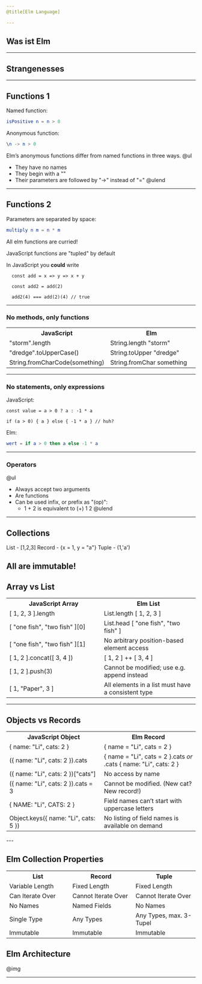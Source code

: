 ```yaml
---
@title[Elm Language]

---
```

## Was ist Elm
---
## Strangenesses
---
## Functions 1

Named function:
```elm
isPositive n = n > 0
```

Anonymous function:
```elm
\n -> n > 0
```

Elm’s anonymous functions differ from named functions in three ways.
@ul
- They have no names
- They begin with a "\"
- Their parameters are followed by "->" instead of "="
@ulend

---
## Functions 2

Parameters are separated by space:

```elm
multiply n m = n * m
``` 

All elm functions are curried!

JavaScript functions are "tupled" by default

In JavaScript you **could** write

```JS
  const add = x => y => x + y

  const add2 = add(2)

  add2(4) === add(2)(4) // true
```

---

### No methods, only functions

<table>
  <tr>
    <th width="50%">JavaScript</th>
    <th width="50%">Elm</th>
  </tr>
  <tr>
    <td>"storm".length</td>
    <td>String.length "storm"</td>
  </tr>
  <tr>
    <td>"dredge".toUpperCase()</td>
    <td>String.toUpper "dredge"</td>
  </tr>
  <tr>
    <td>String.fromCharCode(something)</td>
    <td>String.fromChar something</td>
  </tr>
</table>
 

---

### No statements, only expressions

JavaScript:
```JS
const value = a > 0 ? a : -1 * a

if (a > 0) { a } else { -1 * a } // huh?
```

Elm:
```elm
wert = if a > 0 then a else -1 * a
``` 
---

### Operators

@ul
- Always accept two arguments
- Are functions
- Can be used infix, or prefix as "(op)":
  - 1 + 2 is equivalent to (+) 1 2
@ulend

---

## Collections

List - [1,2,3]
Record - {x = 1, y = "a"}
Tuple - (1,'a')

All are immutable!
---

## Array vs List

<table>
  <tr>
    <th width="50%">JavaScript Array</th>
    <th width="50%">Elm List</th>
  </tr>
  <tr>
    <td>[ 1, 2, 3 ].length</td>
    <td>List.length [ 1, 2, 3 ]</td>
  </tr>
  <tr>
    <td>[ "one fish", "two fish" ][0]</td>
    <td>List.head [ "one fish", "two fish" ]</td>
  </tr>
  <tr>
    <td>[ "one fish", "two fish" ][1]</td>
    <td>No arbitrary position-based element access</td>
  </tr>
  <tr>
    <td>[ 1, 2 ].concat([ 3, 4 ])</td>
    <td> [ 1, 2 ] ++ [ 3, 4 ]</td>
  </tr>
  <tr>
    <td>[ 1, 2 ].push(3)</td>
    <td> Cannot be modified; use e.g. append instead</td>
  </tr>
  <tr>
    <td>[ 1, "Paper", 3 ]</td>
    <td>All elements in a list must have a consistent type</td>
  </tr>
</table>

---

## Objects vs Records

<table>
  <tr>
    <th width="50%">JavaScript Object</th>
    <th width="50%">Elm Record</th>
  </tr>
  <tr>
    <td>{ name: "Li", cats: 2 }</td>
    <td>{ name = "Li", cats = 2 }</td>
  </tr>
  <tr>
    <td>({ name: "Li", cats: 2 }).cats</td>
    <td>{ name = "Li", cats = 2 }.cats <em>or</em> .cats { name: "Li", cats: 2 } </td>
  </tr>
  <tr>
    <td>({ name: "Li", cats: 2 })["cats"]</td>
    <td>No access by name</td>
  </tr>
  <tr>
    <td>({ name: "Li", cats: 2 }).cats = 3</td>
    <td>Cannot be modified. (New cat? New record!)</td>
  </tr>
  <tr>
    <td>{ NAME: "Li", CATS: 2 }</td>
    <td>Field names can’t start with uppercase letters</td>
  </tr>
  <tr>
    <td>Object.keys({ name: "Li", cats: 5 })</td>
    <td>No listing of field names is available on demand</td>
  </tr>
</table>
---

## Elm Collection Properties

<table>
  <tr>
    <th width="33%">List</th>
    <th width="33%">Record</th>
    <th width="33%">Tuple</th>
  </tr>
  <tr>
    <td>Variable Length</td>
    <td>Fixed Length</td>
    <td>Fixed Length</td>
  </tr>
  <tr>
    <td>Can Iterate Over</td>
    <td>Cannot Iterate Over</td>
    <td>Cannot Iterate Over</td>
  </tr>
  <tr>
    <td>No Names</td>
    <td>Named Fields</td>
    <td>No Names</td>
  </tr>
  <tr>
    <td>Single Type</td>
    <td>Any Types</td>
    <td>Any Types, max. 3-Tupel</td>
  </tr>
  <tr>
    <td>Immutable</td>
    <td>Immutable</td>
    <td>Immutable</td>
  </tr>
</table

---

## Elm Architecture

@img[](assets/img/elm-architecture.png)

---
